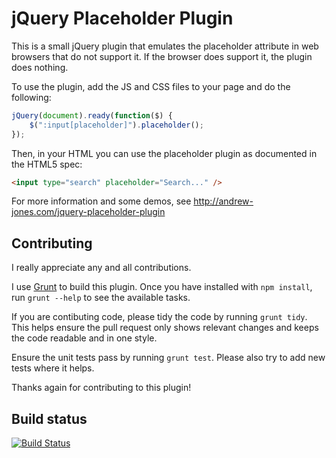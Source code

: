jQuery Placeholder Plugin
=========================

This is a small jQuery plugin that emulates the placeholder attribute in web browsers that do not support it. If the browser does support it, the plugin does nothing.

To use the plugin, add the JS and CSS files to your page and do the following:

```js
jQuery(document).ready(function($) {
    $(":input[placeholder]").placeholder();
});
```

Then, in your HTML you can use the placeholder plugin as documented in the HTML5 spec:

```html
<input type="search" placeholder="Search..." />
```

For more information and some demos, see http://andrew-jones.com/jquery-placeholder-plugin

Contributing
------------

I really appreciate any and all contributions.

I use [Grunt](http://gruntjs.com/) to build this plugin. Once you have installed with `npm install`, run `grunt --help` to see the available tasks.

If you are contibuting code, please tidy the code by running `grunt tidy`. This helps ensure the pull request only shows relevant changes and keeps the code readable and in one style.

Ensure the unit tests pass by running `grunt test`. Please also try to add new tests where it helps.

Thanks again for contributing to this plugin!

Build status
------------

[![Build Status](https://secure.travis-ci.org/andrewrjones/jquery-placeholder-plugin.png)](http://travis-ci.org/andrewrjones/jquery-placeholder-plugin)
